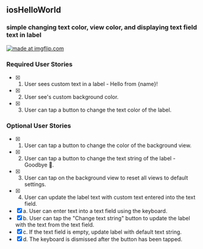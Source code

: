 ## iosHelloWorld
### simple changing text color, view color, and displaying text field text in label
<a href="https://imgflip.com/gif/2h5g3l"><img src="https://i.imgflip.com/2h5g3l.gif" title="made at imgflip.com"/></a>


### Required User Stories
- [x] 1. User sees custom text in a label - Hello from {name}!
- [x] 2. User see's custom background color.
- [x] 3. User can tap a button to change the text color of the label.

### Optional User Stories
- [x] 1. User can tap a button to change the color of the background view.
- [x] 2. User can tap a button to change the text string of the label - Goodbye 👋.
- [x] 3. User can tap on the background view to reset all views to default settings.
- [x] 4. User can update the label text with custom text entered into the text field.
- [x] a. User can enter text into a text field using the keyboard.
- [x] b. User can tap the "Change text string" button to update the label with the text from the text field.
- [x] c. If the text field is empty, update label with default text string.
- [x] d. The keyboard is dismissed after the button has been tapped.
